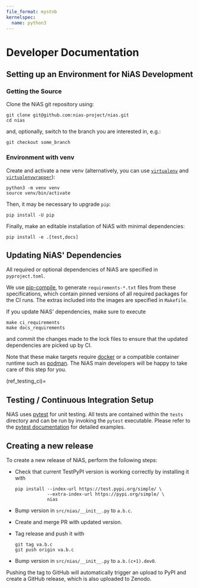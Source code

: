 ```yaml
---
file_format: mystnb
kernelspec:
  name: python3
---
```


# Developer Documentation

## Setting up an Environment for NiAS Development

### Getting the Source

Clone the NiAS git repository using:

```shell
git clone git@github.com:nias-project/nias.git
cd nias
```

and, optionally, switch to the branch you are interested in, e.g.:

```shell
git checkout some_branch
```

### Environment with venv

Create and activate a new venv (alternatively, you can use
[`virtualenv`](https://virtualenv.pypa.io/en/latest/) and
[`virtualenvwrapper`](https://virtualenvwrapper.readthedocs.io/en/latest/)):

```shell
python3 -m venv venv
source venv/bin/activate
```

Then, it may be necessary to upgrade `pip`:

```shell
pip install -U pip
```

Finally, make an editable installation of NiAS with minimal dependencies:

```shell
pip install -e .[test,docs]
```

## Updating NiAS' Dependencies

All required or optional dependencies of NiAS are specified in `pyproject.toml`.

We use [pip-compile](https://github.com/jazzband/pip-tools), to generate `requirements-*.txt`
files from these specifications, which contain pinned versions of all required packages for the
CI runs.
The extras included into the images are specified in `Makefile`.

If you update NiAS' dependencies, make sure to execute

```shell
make ci_requirements
make docs_requirements
```

and commit the changes made to the lock files to ensure that the updated dependencies are picked up
by CI.

Note that these make targets require [docker](https://www.docker.com/) or a compatible
container runtime such as [podman](https://podman.io/).
The NiAS main developers will be happy to take care of this step for you.

(ref_testing_ci)=

## Testing / Continuous Integration Setup

NiAS uses [pytest](https://pytest.org/) for unit testing.
All tests are contained within the `tests` directory and can be run
by invoking the `pytest` executable.
Please refer to the [pytest documentation](https://docs.pytest.org/en/latest/how-to/usage.html)
for detailed examples.

## Creating a new release

To create a new release of NiAS, perform the following steps:

- Check that current TestPyPI version is working correctly by installing it with

  ```shell
  pip install --index-url https://test.pypi.org/simple/ \
              --extra-index-url https://pypi.org/simple/ \
              nias
  ```

- Bump version in `src/nias/__init__.py` to `a.b.c`.
- Create and merge PR with updated version.
- Tag release and push it with

  ```shell
  git tag va.b.c
  git push origin va.b.c
  ```

- Bump version in `src/nias/__init__.py` to `a.b.(c+1).dev0`.

Pushing the tag to GitHub will automatically trigger an upload to PyPI and create a GitHub release, which is also
uploaded to Zenodo.
